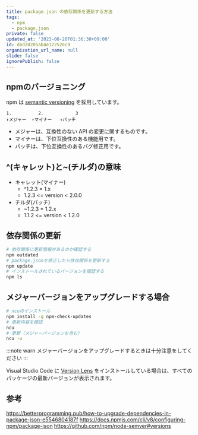```yaml
---
title: package.json の依存関係を更新する方法
tags:
  - npm
  - package.json
private: false
updated_at: '2023-08-20T01:36:30+09:00'
id: dad28205ab4e12252ec9
organization_url_name: null
slide: false
ignorePublish: false
---
```

## npmのバージョニング

npm は [semantic versioning](https://docs.npmjs.com/about-semantic-versioning) を採用しています。

```
1.          2.            3
↑メジャー  ↑マイナー   ↑パッチ
```

* メジャーは、互換性のない API の変更に関するものです。
* マイナーは、下位互換性のある機能用です。
* パッチは、下位互換性のあるバグ修正用です。

## ^(キャレット)と~(チルダ)の意味

* キャレット(マイナー)
    * ^1.2.3 = 1.x
    * 1.2.3 <= version < 2.0.0
* チルダ(パッチ)
    * ~1.2.3 = 1.2.x
    * 1.1.2 <= version < 1.2.0

## 依存関係の更新

```bash
# 依存関係に更新情報があるのか確認する
npm outdated
# package.jsonを修正したら依存関係を更新する
npm update
# インストールされているバージョンを確認する
npm ls
```


## メジャーバージョンをアップグレードする場合
```bash
# ncuのインストール
npm install -g npm-check-updates
# 更新内容を確認
ncu
# 更新（メジャーバージョンを含む）
ncu -u
```

:::note warn
メジャーバージョンをアップグレードするときは十分注意をしてください
:::


Visual Studio Code に [Version Lens](https://marketplace.visualstudio.com/items?itemName=pflannery.vscode-versionlens) をインストールしている場合は、すべてのパッケージの最新バージョンが表示されます。


## 参考

https://betterprogramming.pub/how-to-upgrade-dependencies-in-package-json-e5546804187f
https://docs.npmjs.com/cli/v8/configuring-npm/package-json
https://github.com/npm/node-semver#versions
